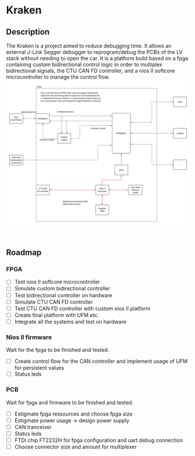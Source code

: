 # Kraken
## Description
The Kraken is a project aimed to reduce debugging time. It allows an external J-Link Segger debugger to reprogram/debug the PCBs of the LV stack without needing to open the car. It is a platform build based on a fpga containing custom bidirectional control logic in order to multiplex bidirectional signals, the CTU CAN FD controller, and a nios II softcore microcontroller to manage the control flow. 
![Fpga architecture](./docs/Documents/fpga_architecture.png)

<br/>

## Roadmap
### FPGA
- [ ] Test nios II softcore microcontroller
- [ ] Simulate custom bidirectional controller
- [ ] Test bidirectional controller on hardware 
- [ ] Simulate CTU CAN FD controller
- [ ] Test CTU CAN FD controller with custom nios II platform
- [ ] Create final platform with UFM etc.
- [ ] Integrate all the systems and test on hardware

### Nios II firmware
Wait for the fpga to be finished and tested.
- [ ] Create control flow for the CAN controller and implement usage of UFM for persistent values
- [ ] Status leds

### PCB
Wait for fpga and firmware to be finished and tested.
- [ ] Estigmate fpga ressources and choose fpga size
- [ ] Estigmate power usage -> design power supply
- [ ] CAN tranceiver
- [ ] Status leds
- [ ] FTDI chip FT2232H for fpga configuration and uart debug connection
- [ ] Choose connector size and amount for multiplexer
